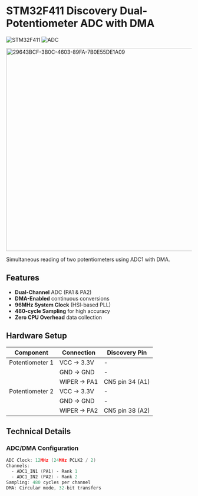 # STM32F411 Discovery Dual-Potentiometer ADC with DMA

![STM32F411](https://img.shields.io/badge/STM32F411-Discovery-blue) 
![ADC](https://img.shields.io/badge/ADC1-MultiChannel_DMA-green)


<img src="https://github.com/user-attachments/assets/a9c634d4-bbe5-4a28-812a-dc3c055f5ad3" width="550" alt="29643BCF-3B0C-4603-89FA-7B0E55DE1A09">


Simultaneous reading of two potentiometers using ADC1 with DMA.

## Features
- **Dual-Channel** ADC (PA1 & PA2)
- **DMA-Enabled** continuous conversions
- **96MHz System Clock** (HSI-based PLL)
- **480-cycle Sampling** for high accuracy
- **Zero CPU Overhead** data collection

## Hardware Setup
| Component | Connection | Discovery Pin |
|-----------|------------|---------------|
| Potentiometer 1 | VCC → 3.3V | - |
| | GND → GND | - |
| | WIPER → PA1 | CN5 pin 34 (A1) |
| Potentiometer 2 | VCC → 3.3V | - |
| | GND → GND | - |
| | WIPER → PA2 | CN5 pin 38 (A2) |

## Technical Details
### ADC/DMA Configuration 
```c
ADC Clock: 12MHz (24MHz PCLK2 / 2)
Channels: 
  - ADC1_IN1 (PA1) - Rank 1
  - ADC1_IN2 (PA2) - Rank 2
Sampling: 480 cycles per channel
DMA: Circular mode, 32-bit transfers
